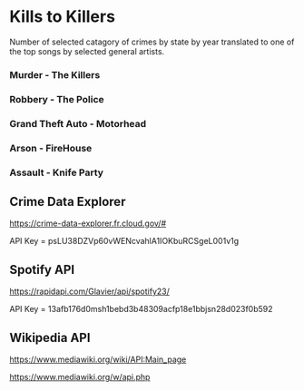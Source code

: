 # Kills to Killers

Number of selected catagory of crimes by state by year translated to one of the top songs by selected general artists.

### Murder - The Killers
### Robbery - The Police
### Grand Theft Auto - Motorhead
### Arson - FireHouse
### Assault - Knife Party

## Crime Data Explorer

https://crime-data-explorer.fr.cloud.gov/#

API Key = psLU38DZVp60vWENcvahlA1IOKbuRCSgeL001v1g

## Spotify API

https://rapidapi.com/Glavier/api/spotify23/

API Key = 13afb176d0msh1bebd3b48309acfp18e1bbjsn28d023f0b592

## Wikipedia API

https://www.mediawiki.org/wiki/API:Main_page

https://www.mediawiki.org/w/api.php